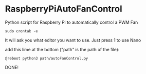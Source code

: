 # RaspberryPiAutoFanControl
Python script for Raspberry Pi to automatically control a PWM Fan

```
sudo crontab -e
```

It will ask you what editor you want to use.
Just press 1 to use Nano

add this lime at the bottom ("path" is the path of the file):
```
@reboot python3 path/autoFanControl.py
```

DONE!

